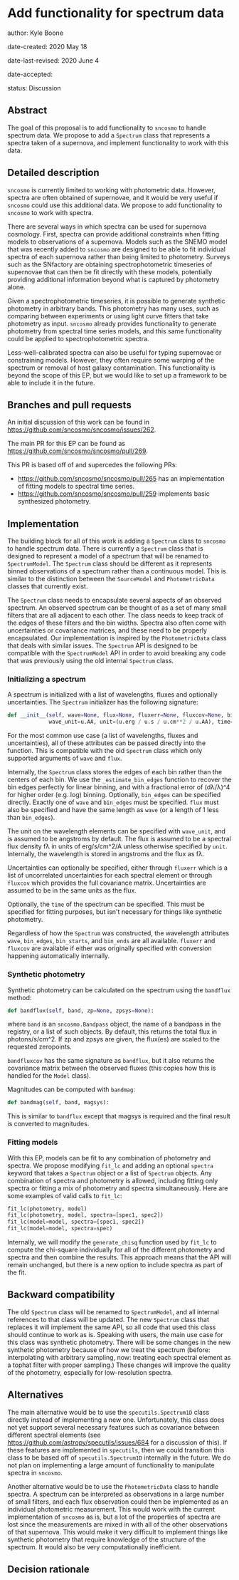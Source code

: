 # Add functionality for spectrum data


author: Kyle Boone <!-- your name -->

date-created: 2020 May 18 <!-- replace with the date you submit the APE -->

date-last-revised: 2020 June 4 <!-- keep this up to date anytime something changes -->

date-accepted: <!-- replace with accepted date -->

status: Discussion  <!-- one of: Discussion, Accepted, Rejected -->


## Abstract

The goal of this proposal is to add functionality to `sncosmo` to handle spectrum data.
We propose to add a `Spectrum` class that represents a spectra taken of a supernova, and
implement functionality to work with this data.


## Detailed description

`sncosmo` is currently limited to working with photometric data. However, spectra are
often obtained of supernovae, and it would be very useful if `sncosmo` could use this
additional data. We propose to add functionality to `sncosmo` to work with spectra.

There are several ways in which spectra can be used for supernova cosmology. First,
spectra can provide additional constraints when fitting models to observations of a
supernova. Models such as the SNEMO model that was recently added to `sncosmo` are
designed to be able to fit individual spectra of each supernova rather than being
limited to photometry. Surveys such as the SNfactory are obtaining spectrophotometric
timeseries of supernovae that can then be fit directly with these models, potentially
providing additional information beyond what is captured by photometry alone. 

Given a spectrophotometric timeseries, it is possible to generate synthetic photometry
in arbitrary bands. This photometry has many uses, such as comparing between experiments
or using light curve fitters that take photometry as input. `sncosmo` already provides
functionality to generate photometry from spectral time series models, and this same
functionality could be applied to spectrophotometric spectra.

Less-well-calibrated spectra can also be useful for typing supernovae or constraining
models. However, they often require some warping of the spectrum or removal of host
galaxy contamination. This functionality is beyond the scope of this EP, but we would
like to set up a framework to be able to include it in the future.


## Branches and pull requests

An initial discussion of this work can be found in
https://github.com/sncosmo/sncosmo/issues/262.

The main PR for this EP can be found as https://github.com/sncosmo/sncosmo/pull/269.

This PR is based off of and supercedes the following PRs:
- https://github.com/sncosmo/sncosmo/pull/265 has an implementation of fitting models to
  spectral time series.
- https://github.com/sncosmo/sncosmo/pull/259 implements basic synthesized photometry.


## Implementation

The building block for all of this work is adding a `Spectrum` class to `sncosmo` to
handle spectrum data. There is currently a `Spectrum` class that is designed to
represent a model of a spectrum that will be renamed to `SpectrumModel`. The `Spectrum`
class should be different as it represents binned observations of a spectrum rather than
a continuous model. This is similar to the distinction between the `SourceModel` and
`PhotometricData` classes that currently exist.

The `Spectrum` class needs to encapsulate several aspects of an observed spectrum. An
observed spectrum can be thought of as a set of many small filters that are all adjacent
to each other. The class needs to keep track of the edges of these filters and the bin
widths. Spectra also often come with uncertainties or covariance matrices, and these
need to be properly encapsulated. Our implementation is inspired by the
`PhotometricData` class that deals with similar issues. The `Spectrum` API is designed
to be compatible with the `SpectrumModel` API in order to avoid breaking any code that
was previously using the old internal `Spectrum` class.

### Initializing a spectrum

A spectrum is initialized with a list of wavelengths, fluxes and optionally
uncertainties. The `Spectrum` initializer has the following signature:

```python
def __init__(self, wave=None, flux=None, fluxerr=None, fluxcov=None, bin_edges=None,
             wave_unit=u.AA, unit=(u.erg / u.s / u.cm**2 / u.AA), time=None):
```

For the most common use case (a list of wavelengths, fluxes and uncertainties), all of
these attributes can be passed directly into the function. This is compatible with the
old `Spectrum` class which only supported arguments of `wave` and `flux`.

Internally, the `Spectrum` class stores the edges of each bin rather than the centers of
each bin. We use the `_estimate_bin_edges` function to recover the bin edges perfectly
for linear binning, and with a fractional error of (dλ/λ)^4 for higher order (e.g. log)
binning. Optionally, `bin_edges` can be specified directly. Exactly one of `wave` and
`bin_edges` must be specified. `flux` must also be specified and have the same length as
`wave` (or a length of 1 less than `bin_edges`).

The unit on the wavelength elements can be specified with `wave_unit`, and is assumed to
be angstroms by default. The flux is assumed to be a spectral flux density fλ in units
of erg/s/cm^2/A unless otherwise specified by `unit`. Internally, the wavelength is
stored in angstroms and the flux as fλ.

Uncertainties can optionally be specified, either through `fluxerr` which is a list of
uncorrelated uncertainties for each spectral element or through `fluxcov` which provides
the full covariance matrix. Uncertainties are assumed to be in the same units as the
flux.

Optionally, the `time` of the spectrum can be specified. This must be specified for
fitting purposes, but isn't necessary for things like synthetic photometry.

Regardless of how the `Spectrum` was constructed, the wavelength attributes `wave`,
`bin_edges`, `bin_starts`, and `bin_ends` are all available. `fluxerr` and `fluxcov` are
available if either was originally specified with conversion happening automatically
internally.


### Synthetic photometry

Synthetic photometry can be calculated on the spectrum using the `bandflux` method:

```python
def bandflux(self, band, zp=None, zpsys=None):
```

where `band` is an `sncosmo.Bandpass` object, the name of a bandpass in the registry, or
a list of such objects. By default, this returns the total flux in photons/s/cm^2. If zp
and zpsys are given, the flux(es) are scaled to the requested zeropoints.

`bandfluxcov` has the same signature as `bandflux`, but it also returns the covariance
matrix between the observed fluxes (this copies how this is handled for the `Model`
class).

Magnitudes can be computed with `bandmag`:

```python
def bandmag(self, band, magsys):
```

This is similar to `bandflux` except that magsys is required and the final result is
converted to magnitudes.


### Fitting models

With this EP, models can be fit to any combination of photometry and spectra. We propose
modifying `fit_lc` and adding an optional `spectra` keyword that takes a `Spectrum`
object or a list of `Spectrum` objects. Any combination of spectra and photometry is
allowed, including fitting only spectra or fitting a mix of photometry and spectra
simultaneously. Here are some examples of valid calls to `fit_lc`:

```python
fit_lc(photometry, model)
fit_lc(photometry, model, spectra=[spec1, spec2])
fit_lc(model=model, spectra=[spec1, spec2])
fit_lc(model=model, spectra=spec)
```

Internally, we will modify the `generate_chisq` function used by
`fit_lc` to compute the chi-square individually for all of the different photometry and
spectra and then combine the results. This approach means that the API will remain
unchanged, but there is a new option to include spectra as part of the fit.

## Backward compatibility

The old `Spectrum` class will be renamed to `SpectrumModel`, and all internal references
to that class will be updated. The new `Spectrum` class that replaces it will implement
the same API, so all code that used this class should continue to work as is. Speaking
with users, the main use case for this class was synthetic photometry. There will be
some changes in the new synthetic photometry because of how we treat the spectrum
(before: interpolating with arbitrary sampling, now: treating each spectral element as a
tophat filter with proper sampling.) These changes will improve the quality of the
photometry, especially for low-resolution spectra.


## Alternatives

The main alternative would be to use the `specutils.Spectrum1D` class directly instead
of implementing a new one. Unfortunately, this class does not yet support several
necessary features such as covariance between different spectral elements (see
https://github.com/astropy/specutils/issues/684 for a discussion of this). If these
features are implemented in `specutils`, then we could transition this class to be based
off of `specutils.Spectrum1D` internally in the future. We do not plan on implementing a
large amount of functionality to manipulate spectra in `sncosmo`.

Another alternative would be to use the `PhotometricData` class to handle spectra. A
spectrum can be interpreted as observations in a large number of small filters, and each
flux observation could then be implemented as an individual photometric measurement.
This would work with the current implementation of `sncosmo` as is, but a lot of the
properties of spectra are lost since the measurements are mixed in with all of the other
observations of that supernova. This would make it very difficult to implement things
like synthetic photometry that require knowledge of the structure of the spectrum. It
would also be very computationally inefficient.


## Decision rationale

<!-- To be filled in when the proposal is accepted or rejected -->
